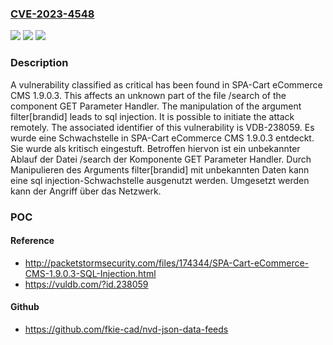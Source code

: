 ### [CVE-2023-4548](https://cve.mitre.org/cgi-bin/cvename.cgi?name=CVE-2023-4548)
![](https://img.shields.io/static/v1?label=Product&message=eCommerce%20CMS&color=blue)
![](https://img.shields.io/static/v1?label=Version&message=1.9.0.3%20&color=brightgreen)
![](https://img.shields.io/static/v1?label=Vulnerability&message=CWE-89%20SQL%20Injection&color=brightgreen)

### Description

A vulnerability classified as critical has been found in SPA-Cart eCommerce CMS 1.9.0.3. This affects an unknown part of the file /search of the component GET Parameter Handler. The manipulation of the argument filter[brandid] leads to sql injection. It is possible to initiate the attack remotely. The associated identifier of this vulnerability is VDB-238059.
Es wurde eine Schwachstelle in SPA-Cart eCommerce CMS 1.9.0.3 entdeckt. Sie wurde als kritisch eingestuft. Betroffen hiervon ist ein unbekannter Ablauf der Datei /search der Komponente GET Parameter Handler. Durch Manipulieren des Arguments filter[brandid] mit unbekannten Daten kann eine sql injection-Schwachstelle ausgenutzt werden. Umgesetzt werden kann der Angriff über das Netzwerk.

### POC

#### Reference
- http://packetstormsecurity.com/files/174344/SPA-Cart-eCommerce-CMS-1.9.0.3-SQL-Injection.html
- https://vuldb.com/?id.238059

#### Github
- https://github.com/fkie-cad/nvd-json-data-feeds

